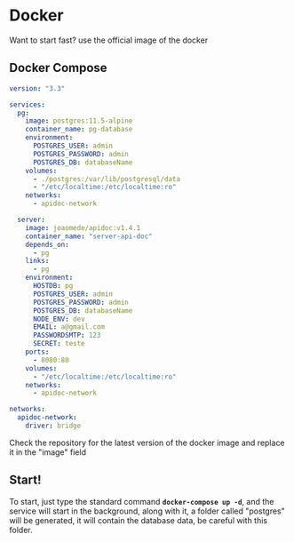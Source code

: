 # Docker

Want to start fast? use the official image of the docker

## Docker Compose
```yml
version: "3.3"

services:
  pg:
    image: postgres:11.5-alpine
    container_name: pg-database
    environment:
      POSTGRES_USER: admin
      POSTGRES_PASSWORD: admin
      POSTGRES_DB: databaseName
    volumes:
      - ./postgres:/var/lib/postgresql/data
      - "/etc/localtime:/etc/localtime:ro"
    networks:
      - apidoc-network

  server:
    image: joaomede/apidoc:v1.4.1
    container_name: "server-api-doc"
    depends_on:
      - pg
    links:
      - pg
    environment:
      HOSTDB: pg
      POSTGRES_USER: admin
      POSTGRES_PASSWORD: admin
      POSTGRES_DB: databaseName
      NODE_ENV: dev
      EMAIL: a@gmail.com
      PASSWORDSMTP: 123
      SECRET: teste
    ports:
      - 8080:80
    volumes:
      - "/etc/localtime:/etc/localtime:ro"
    networks:
      - apidoc-network

networks:
  apidoc-network:
    driver: bridge
```

Check the repository for the latest version of the docker image and replace it in the "image" field


## Start!
To start, just type the standard command **`docker-compose up -d`**, and the service will start in the background, along with it, a folder called "postgres" will be generated, it will contain the database data, be careful with this folder.